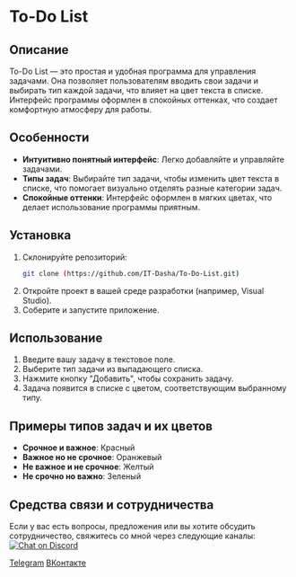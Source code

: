 # To-Do List

## Описание
To-Do List — это простая и удобная программа для управления задачами. Она позволяет пользователям вводить свои задачи и выбирать тип каждой задачи, что влияет на цвет текста в списке. Интерфейс программы оформлен в спокойных оттенках, что создает комфортную атмосферу для работы.

## Особенности
- **Интуитивно понятный интерфейс**: Легко добавляйте и управляйте задачами.
- **Типы задач**: Выбирайте тип задачи, чтобы изменить цвет текста в списке, что помогает визуально отделять разные категории задач.
- **Спокойные оттенки**: Интерфейс оформлен в мягких цветах, что делает использование программы приятным.

## Установка
1. Склонируйте репозиторий:
   ```bash
   git clone (https://github.com/IT-Dasha/To-Do-List.git)
   ```
2. Откройте проект в вашей среде разработки (например, Visual Studio).
3. Соберите и запустите приложение.

## Использование
1. Введите вашу задачу в текстовое поле.
2. Выберите тип задачи из выпадающего списка.
3. Нажмите кнопку "Добавить", чтобы сохранить задачу.
4. Задача появится в списке с цветом, соответствующим выбранному типу.

## Примеры типов задач и их цветов
- **Срочное и важное**: Красный
- **Важное но не срочное**: Оранжевый
- **Не важное и не срочное**: Желтый 
- **Не срочно но важно**: Зеленый


## Средства связи и сотрудничества
Если у вас есть вопросы, предложения или вы хотите обсудить сотрудничество, свяжитесь со мной через следующие каналы:
    <a href="https://discord.gg/HjJCwm5">
        <img src="https://img.shields.io/badge/Telegram-@Dasha_Kashirina-2CA5E0?style=flat-square&logo=telegram"
            alt="Chat on Discord"></a>

[Telegram](https://путь/к/ссылке) [ВКонтакте](https://vk.com/dasha_life_diary)  


